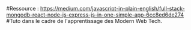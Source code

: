 #Ressource : https://medium.com/javascript-in-plain-english/full-stack-mongodb-react-node-js-express-js-in-one-simple-app-6cc8ed6de274
#Tuto dans le cadre de l'apprentissage des Modern Web Tech.

